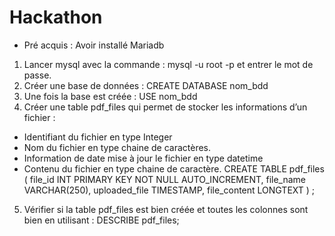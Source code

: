 # Hackathon

- Pré acquis : Avoir installé Mariadb

1. Lancer mysql avec la commande : mysql -u root -p et entrer le mot de passe.
2. Créer une base de données : CREATE DATABASE nom_bdd
3. Une fois la base est créée : USE nom_bdd
4. Créer une table pdf_files qui permet de stocker les informations d’un fichier :

- Identifiant du fichier en type Integer
- Nom du fichier en type chaine de caractères.
- Information de date mise à jour le fichier en type datetime
- Contenu du fichier en type chaine de caractère.
  CREATE TABLE pdf_files (
  file_id INT PRIMARY KEY NOT NULL AUTO_INCREMENT,
  file_name VARCHAR(250),
  uploaded_file TIMESTAMP,
  file_content LONGTEXT
  ) ;

5. Vérifier si la table pdf_files est bien créée et toutes les colonnes sont bien en utilisant :
   DESCRIBE pdf_files;
